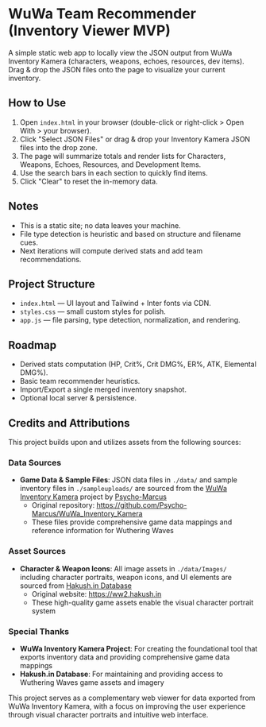 # WuWa Team Recommender (Inventory Viewer MVP)

A simple static web app to locally view the JSON output from WuWa Inventory Kamera (characters, weapons, echoes, resources, dev items). Drag & drop the JSON files onto the page to visualize your current inventory.

## How to Use

1. Open `index.html` in your browser (double-click or right-click > Open With > your browser).
2. Click "Select JSON Files" or drag & drop your Inventory Kamera JSON files into the drop zone.
3. The page will summarize totals and render lists for Characters, Weapons, Echoes, Resources, and Development Items.
4. Use the search bars in each section to quickly find items.
5. Click "Clear" to reset the in-memory data.

## Notes

- This is a static site; no data leaves your machine.
- File type detection is heuristic and based on structure and filename cues.
- Next iterations will compute derived stats and add team recommendations.

## Project Structure

- `index.html` — UI layout and Tailwind + Inter fonts via CDN.
- `styles.css` — small custom styles for polish.
- `app.js` — file parsing, type detection, normalization, and rendering.

## Roadmap

- Derived stats computation (HP, Crit%, Crit DMG%, ER%, ATK, Elemental DMG%).
- Basic team recommender heuristics.
- Import/Export a single merged inventory snapshot.
- Optional local server & persistence.

## Credits and Attributions

This project builds upon and utilizes assets from the following sources:

### Data Sources
- **Game Data & Sample Files**: JSON data files in `./data/` and sample inventory files in `./sampleuploads/` are sourced from the [WuWa Inventory Kamera](https://github.com/Psycho-Marcus/WuWa_Inventory_Kamera) project by [Psycho-Marcus](https://github.com/Psycho-Marcus)
  - Original repository: https://github.com/Psycho-Marcus/WuWa_Inventory_Kamera
  - These files provide comprehensive game data mappings and reference information for Wuthering Waves

### Asset Sources  
- **Character & Weapon Icons**: All image assets in `./data/Images/` including character portraits, weapon icons, and UI elements are sourced from [Hakush.in Database](https://ww2.hakush.in)
  - Original website: https://ww2.hakush.in
  - These high-quality game assets enable the visual character portrait system

### Special Thanks
- **WuWa Inventory Kamera Project**: For creating the foundational tool that exports inventory data and providing comprehensive game data mappings
- **Hakush.in Database**: For maintaining and providing access to Wuthering Waves game assets and imagery

This project serves as a complementary web viewer for data exported from WuWa Inventory Kamera, with a focus on improving the user experience through visual character portraits and intuitive web interface.
